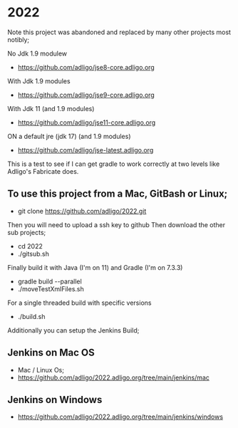 # 2022
Note this project was abandoned and replaced by many other projects most notibly;

No Jdk 1.9 modulew
- https://github.com/adligo/jse8-core.adligo.org

With Jdk 1.9 modules
- https://github.com/adligo/jse9-core.adligo.org

With Jdk 11 (and 1.9 modules)
- https://github.com/adligo/jse11-core.adligo.org

ON a default jre (jdk 17) (and 1.9 modules)
- https://github.com/adligo/jse-latest.adligo.org

This is a test to see if I can get gradle to work correctly at two levels like Adligo's Fabricate does.

## To use this project from a Mac, GitBash or Linux;
- git clone https://github.com/adligo/2022.git

Then you will need to upload a ssh key to github
Then download the other sub projects;
- cd 2022
- ./gitsub.sh

Finally build it with Java (I'm on 11) and Gradle (I'm on 7.3.3)
- gradle build --parallel
- ./moveTestXmlFiles.sh

For a single threaded build with specific versions
- ./build.sh

Additionally you can setup the Jenkins Build;

## Jenkins on Mac OS
- Mac / Linux Os; 
- https://github.com/adligo/2022.adligo.org/tree/main/jenkins/mac

## Jenkins on Windows
- https://github.com/adligo/2022.adligo.org/tree/main/jenkins/windows

